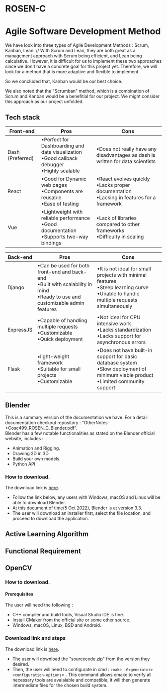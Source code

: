 # ROSEN-C

# Agile Software Development Method
We have look into three types of Agile Development Methods : Scrum, Kanban, Lean. //
With Scrum and Lean, they are both great as a management approach with Scrum being efficient, and Lean being calculative. However, it is difficult for us to implement these two approaches since we don't have a concrete goal for this project yet. Therefore, we will look for a method that is more adaptive and flexible to implement.

So we concluded that, Kanban would be our best choice.

We also noted that the "Scrumban" method, which is a combination of Scrum and Kanban would be a benefitial for our project. We might consider this approach as our project unfolded.

## Tech stack
|Front-end|Pros|Cons|
|---|---|---|
|Dash (Preferred)|•Perfect for Dashboarding and data visualization<br>•Good callback debugger<br>•Highly scalable|•Does not really have any disadvantages as dash is written for data scientists|
|React|•Good for Dynamic web pages <br>•Components are reusable<br>•Ease of testing|•React evolves quickly<br>•Lacks proper documentation<br>•Lacking in features for a framework|
|Vue|•Lightweight with reliable performance<br>•Good documentation<br>•Supports two-way bindings|•Lack of libraries compared to other frameworks<br>•Difficulty in scaling|

|Back-end|Pros|Cons|
|---|---|---|
|Django|•Can be used for both front-end and back-end<br>•Built with scalability in mind<br>•Ready to use and customizable admin features|•It is not ideal for small projects with minimal features<br>•Steep learning curve<br>•Unable to handle multiple requests simultaneously|
|ExpressJS|•Capable of handling multiple requests<br>•Customizable<br>•Quick deployment|•Not ideal for CPU intensive work<br>•Lacks standardization<br>•Lacks support for asynchronous errors|
|Flask|•light-weight framework<br>•Suitable for small projects<br>•Customizable|•Does not have built-in support for basic database system<br>•Slow deployment of minimum viable product<br>•Limited community support|

## Blender
This is a summary version of the documentation we have. For a detail documentation checkout repository : "OtherNotes->Cosc499_ROSEN_C_Blender.pdf". <br>
Blender has a few notable functionalities as stated on the Blender official website, includes : <br>
- Animation and Rigging.
- Drawing 2D in 3D
- Build your own models.
- Python API

### How to download.
The download link is [here](https://www.blender.org/download/). <br>
- Follow the link below, any users with Windows, macOS and Linux will be able to download Blender. <br>
- At this document of time(5 Oct 2022), Blender is at version 3.3. <br>
- The user will download an installer first, select the file location, and proceed to download the application. <br>

## Active Learning Algorithm

## Functional Requirement

## OpenCV
### How to download.
#### Prerequisites
The user will need the following : 
- C++ compiler and build tools, Visual Studio IDE is fine.
- Install CMaker from the official site or some other source.
- Windows, macOS, Linux, BSD and Android.

### Download link and steps
The download link is [here](https://github.com/opencv/opencv/releases). <br>
- The user will download the "sourcecode.zip" from the version they desired.
- Then, the user will need to configurate in cmd : `cmake -G<generator> <configuration-options`> <source-directory>. This command allows cmake to verify all necessary tools are avaialable and compatible, it will then generate intermediate files for the chosen build system.
